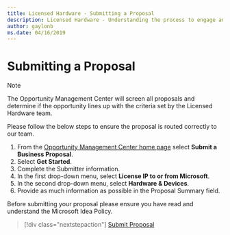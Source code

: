 ```yaml
---
title: Licensed Hardware - Submitting a Proposal
description: Licensed Hardware - Understanding the process to engage and submit a proposal to the Hardware Licensing team.
author: gaylonb
ms.date: 04/16/2019
---
```


# Submitting a Proposal

> [!NOTE]
> The Opportunity Management Center will screen all proposals and determine if the opportunity lines up with the criteria set by the Licensed Hardware team.

Please follow the below steps to ensure the proposal is routed correctly to our team.

1. From the [Opportunity Management Center home page](http://aka.ms/strata_proposal) select **Submit a Business Proposal**.
1. Select **Get Started**.
1. Complete the Submitter information.
1. In the first drop-down menu, select **License IP to or from Microsoft**.
1. In the second drop-down menu, select **Hardware & Devices**.
1. Provide as much information as possible in the Proposal Summary field.

Before submitting your proposal please ensure you have read and understand the Microsoft Idea Policy.

> [!div class="nextstepaction"]
> [Submit Proposal](http://aka.ms/strata_proposal)
